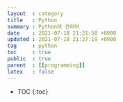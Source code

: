 ```yaml
---
layout  : category
title   : Python
summary : Python에 관하여
date    : 2021-07-18 21:21:58 +0900
updated : 2021-07-18 21:27:19 +0900
tag     : python
toc     : true
public  : true
parent  : [[programming]]
latex   : false
---
```

* TOC
{:toc}

